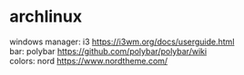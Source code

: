 # archlinux  
windows manager: i3 https://i3wm.org/docs/userguide.html  
bar: polybar https://github.com/polybar/polybar/wiki  
colors: nord https://www.nordtheme.com/  
